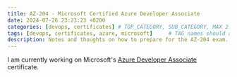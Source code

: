 ```yaml
---
title: AZ-204 - Microsoft Certified Azure Developer Associate
date: 2024-07-26 23:23:23 +0200
categories: [devops, certificates] # TOP_CATEGORY, SUB_CATEGORY, MAX 2.
tags: [devops, certificates, azure, microsoft]     # TAG names should always be lowercase.
description: Notes and thoughts on how to prepare for the AZ-204 exam.
---
```


I am currently working on Microsoft's [Azure Developer Associate](https://learn.microsoft.com/en-us/credentials/certifications/azure-developer/?practice-assessment-type=certification) certificate. 
